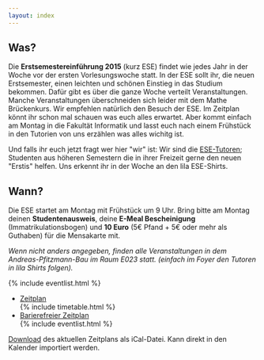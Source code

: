 ```yaml
---
layout: index
---
```


## Was?

Die **Erstsemestereinführung 2015** (kurz ESE) findet wie jedes Jahr in der Woche vor der ersten Vorlesungswoche statt. In der ESE sollt ihr, die neuen Erstsemester, einen leichten und schönen Einstieg in das Studium bekommen. Dafür gibt es über die ganze Woche verteilt Veranstaltungen. Manche Veranstaltungen überschneiden sich leider mit dem Mathe Brückenkurs. Wir empfehlen natürlich den Besuch der ESE. Im Zeitplan könnt ihr schon mal schauen was euch alles erwartet. Aber kommt einfach am Montag in die Fakultät Informatik und lasst euch nach einem Frühstück in den Tutorien von uns erzählen was alles wichitg ist.


Und falls ihr euch jetzt fragt wer hier "wir" ist: Wir sind die [ESE-Tutoren](fotos.html); Studenten aus höheren Semestern die in ihrer Freizeit gerne den neuen "Erstis" helfen. Uns erkennt ihr in der Woche an den lila ESE-Shirts.


## Wann?

Die ESE startet am Montag mit Frühstück um 9 Uhr. Bring bitte am Montag deinen **Studentenausweis**, deine **E-Meal Bescheinigung** (Immatrikulationsbogen) und **10 Euro** (5€ Pfand + 5€ oder mehr als Guthaben) für die Mensakarte mit.

*Wenn nicht anders angegeben, finden alle Veranstaltungen in dem Andreas-Pfitzmann-Bau im Raum E023 statt. (einfach im Foyer den Tutoren in lila Shirts folgen).*


<div id="eventlist" class="show-for-small-only">
	{% include eventlist.html %}
</div>
<ul class="accordion hide-for-small-only" data-accordion="" role="tablist">
  <li class="accordion-navigation">
    <a href="#timetable" role="tab" id="timetable-heading" aria-controls="timetable">Zeitplan</a>
    <div id="timetable" class="content active" role="tabpanel" aria-labelledby="timetable-heading">
			{% include timetable.html %}
    </div>
  </li>
  <li class="accordion-navigation">
    <a href="#barrierfree" role="tab" id="barrierfree-heading" aria-controls="barrierfree">Barierefreier Zeitplan</a>
    <div id="barrierfree" class="content" role="tabpanel" aria-labelledby="barrierfree-heading">
   		{% include eventlist.html %}
    </div>
  </li>
</ul>

[Download](ESE.ics) des aktuellen Zeitplans als iCal-Datei. Kann direkt in den Kalender importiert werden.
